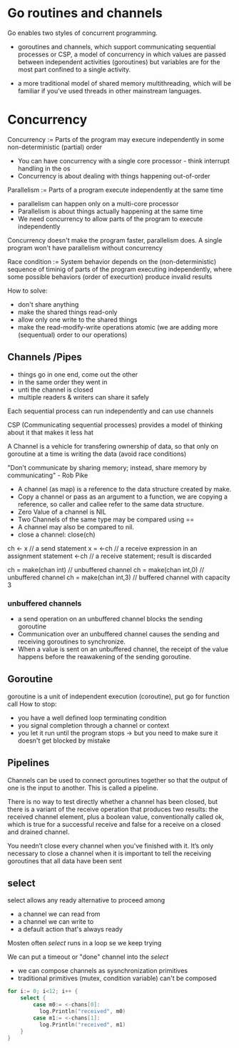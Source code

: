 # Go routines and channels

Go enables two styles of concurrent programming. 
* goroutines and channels, which support communicating sequential processes or CSP, a model of concurrency in which values are passed between independent activities (goroutines) but variables are for the most part confined to a single activity. 

* a more traditional model of shared memory multithreading, which will be familiar if you’ve used threads in other mainstream languages. 

# Concurrency

Concurrency := Parts of the program may execure independently in some non-deterministic (partial) order 

* You can have concurrency with a single core processor - think interrupt handling in the os
* Concurrency is about dealing with things happening out-of-order

Parallelism := Parts of a program execute independently at the same time 
* parallelism can happen only on a multi-core processor
* Parallelism is about things actually happening at the same time
* We need concurrency to allow parts of the program to execute independently

Concurrency doesn't make the program faster, parallelism does. 
A single program won't have parallelism without concurrency

Race condition := System behavior depends on the (non-deterministic) sequence of timinig of parts of the program executing independently, where some possible behaviors (order of execurtion) produce invalid results

How to solve:
* don't share anything
* make the shared things read-only
* allow only one write to the shared things
* make the read-modify-write operations atomic (we are adding more (sequentual) order to our operations)

## Channels /Pipes

* things go in one end, come out the other
* in the same order they went in
* unti the channel is closed
* multiple readers & writers can share it safely

Each sequential process can run independently and can use channels

CSP (Communicating sequential processes) provides a model of thinking about it that makes it less hat 

A Channel is a vehicle for transfering ownership of data, so that only on goroutine at a time is writing the data (avoid race conditions)

"Don't communicate by sharing memory; instead, share memory by communicating" - Rob Pike

* A channel (as map) is a reference to the data structure created by make.
* Copy a channel or pass as an argument to a function, we are copying a reference, so caller and callee refer to the same data structure.
* Zero Value of a channel is NIL
* Two Channels of the same type may be compared using ==
* A channel may also be compared to nil.
* close a channel: close(ch)

ch <- x   // a send statement
x = <-ch  // a receive expression in an assignment statement
<-ch      // a receive statement; result is discarded

ch = make(chan int)   // unbuffered channel
ch = make(chan int,0) // unbuffered channel
ch = make(chan int,3) // buffered channel with capacity 3

### unbuffered channels
* a send operation on an unbuffered channel blocks the sending goroutine
* Communication over an unbuffered channel causes the sending and receiving goroutines to synchronize.
* When a value is sent on an unbuffered channel, the receipt of the value happens before the reawakening of the sending goroutine.



## Goroutine
goroutine is a unit of independent execution (coroutine), put go for function call
How to stop:
* you have a well defined loop terminating condition
* you signal completion through a channel or context
* you let it run until the program stops
-> but you need to make sure it doesn't get blocked by mistake


## Pipelines

Channels can be used to connect goroutines together so that the output of one is the input to another. This is called a pipeline.

There is no way to test directly whether a channel has been closed, but there is a variant of the receive operation that produces two results: the received channel element, plus a boolean value, conventionally called ok, which is true for a successful receive and false for a receive on a closed and drained channel.

You needn’t close every channel when you’ve finished with it. It’s only necessary to close a channel when it is important to tell the receiving goroutines that all data have been sent

## select

select allows any ready alternative to proceed among
* a channel we can read from
* a channel we can write to
* a default action that's always ready

Mosten often *select* runs in a loop se we keep trying

We can put a timeout or "done" channel into the *select*

* we can compose channels as sysnchronization primitives
* traditional primitives (mutex, condition variable) can't be composed

```go
for i:= 0; i<12; i++ {
    select {
        case m0:= <-chans[0]:
          log.Println("received", m0)
        case m1:= <-chans[1]:
          log.Println("received", m1)
    }
}
